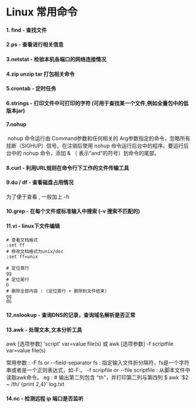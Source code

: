 # Linux 常用命令

#### 1. find - 查找文件

#### 2.ps - 查看进行相关信息

#### 3.netstat - 检验本机各端口的网络连接情况

#### 4.zip unzip  tar 打包相关命令

#### 5.crontab - 定时任务

#### 6.strings - 打印文件中可打印的字符 (可用于查找某一个文件,例如全量包中的低版本jar)

#### 7.nohup 

​		nohup 命令运行由 Command参数和任何相关的 Arg参数指定的命令，忽略所有挂断（SIGHUP）信号。在注销后使用 nohup 命令运行后台中的程序。要运行后台中的 nohup 命令，添加 & （ 表示“and”的符号）到命令的尾部。

#### 8.curl - 利用URL规则在命令行下工作的文件传输工具

#### 9.du / df  - 查看磁盘占用情况 
为了便于查看 , 一般加上 -h 

#### 10.grep - 在每个文件或标准输入中搜索 (-v 搜索不匹配的)

#### 11.vi - linux下文件编辑

```shell
# 查看文档格式
:set ff     
# 修改文档格式为unix/doc
:set ff=unix
```
```shell
# 定位首行
gg
# 定位尾行
G
# 删除全部内容 : (定位首行 + 删除到文件结束)
gg 
dG
```


#### 12.nslookup - 查询DNS的记录，查询域名解析是否正常

#### 13.awk - 处理文本,文本分析工具

awk [选项参数] 'script' var=value file(s) 或 awk [选项参数] -f scriptfile var=value file(s)

常用参数 :   -F fs or --field-separator fs : 指定输入文件折分隔符，fs是一个字符串或者是一个正则表达式，如-F:。 -f scripfile or --file scriptfile : 从脚本文件中读取awk命令。 eg :  # 输出第二列包含 "th"，并打印第二列与第四列 $ awk '$2 ~ /th/ {print $2,$4}' log.txt


#### 14.nc - 检测远程 ip 端口是否监听